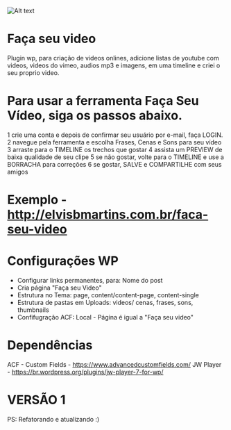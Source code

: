 ![Alt text](http://imgur.com/7t8gACj "Faça seu video")

Faça seu video
=========

Plugin wp, para criação de videos  onlines, adicione listas de youtube com videos, videos do vimeo, audios mp3 e imagens, em uma timeline e criei o seu proprio video.



Para usar a ferramenta Faça Seu Vídeo, siga os passos abaixo.
=========

1 crie uma conta e depois de confirmar seu usuário por e-mail, faça LOGIN.
2 navegue pela ferramenta e escolha Frases, Cenas e Sons para seu vídeo
3 arraste para o TIMELINE os trechos que gostar
4 assista um PREVIEW de baixa qualidade de seu clipe
5 se não gostar, volte para o TIMELINE e use a BORRACHA para correções
6 se gostar, SALVE e COMPARTILHE com seus amigos


Exemplo - http://elvisbmartins.com.br/faca-seu-video
=========



Configurações WP
=========

 - Configurar links permanentes, para:  Nome do post
 - Cria página "Faça seu Video"
 - Estrutura no Tema: page, content/content-page, content-single
 - Estrutura de pastas em Uploads: videos/ cenas, frases,  sons, thumbnails
 - Confifugração ACF:
 	Local -  Página é igual a "Faça seu video"



Dependências
=========

ACF - Custom Fields - https://www.advancedcustomfields.com/
JW Player -  https://br.wordpress.org/plugins/jw-player-7-for-wp/



VERSÃO 1
=========


PS: Refatorando e atualizando :)